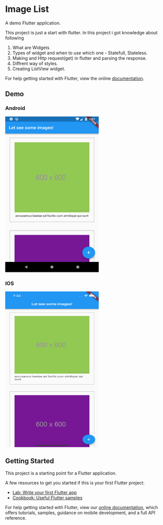 # Image List

A demo Flutter application.

This project is just a start with flutter. In this project i got knowledge about following 
1. What are Widgets
2. Types of widget and when to use which one - Statefull, Stateless.
3. Making and Http request(get) in flutter and parsing the response.
4. Diffrent way of styles.
5. Creating ListView widget.

For help getting started with Flutter, view the online
[documentation](https://flutter.io/).

## Demo
### Android
<img src="https://github.com/Zishanr/flutterpics/blob/master/screenshot/Screenshot_1545141718.png" width="300" height="500">

### IOS
<img src="https://github.com/Zishanr/flutterpics/blob/master/screenshot/Simulator%20Screen%20Shot%20-%20iPhone%20XR%20-%202018-12-18%20at%2019.32.01.png" width="300" height="500">

## Getting Started

This project is a starting point for a Flutter application.

A few resources to get you started if this is your first Flutter project:

- [Lab: Write your first Flutter app](https://flutter.io/docs/get-started/codelab)
- [Cookbook: Useful Flutter samples](https://flutter.io/docs/cookbook)

For help getting started with Flutter, view our 
[online documentation](https://flutter.io/docs), which offers tutorials, 
samples, guidance on mobile development, and a full API reference.
